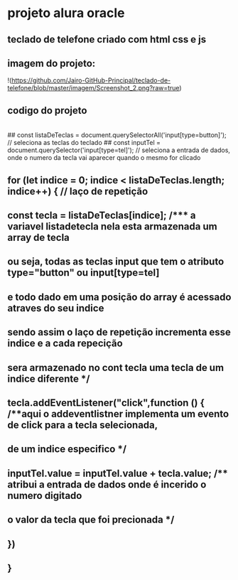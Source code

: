 # projeto alura oracle

## teclado de telefone criado com html css e js

## imagem do projeto:

!(https://github.com/Jairo-GitHub-Principal/teclado-de-telefone/blob/master/imagem/Screenshot_2.png?raw=true)
<br>
## codigo do projeto
<br>
## const listaDeTeclas = document.querySelectorAll('input[type=button]'); // seleciona as teclas do teclado
## const inputTel = document.querySelector('input[type=tel]'); // seleciona a entrada de dados, onde o numero da tecla vai aparecer quando o mesmo for clicado

## for (let indice = 0; indice < listaDeTeclas.length; indice++) { // laço de repetição
##   
##   const tecla = listaDeTeclas[indice]; /*** a variavel listadetecla nela esta armazenada um array de tecla 
##                                             ou seja, todas as teclas input que tem o atributo type="button" ou input[type=tel]
##                                             e todo dado em uma  posição do array é acessado atraves do seu indice
##                                             sendo assim o laço de repetição incrementa esse indice e a cada repecição
##                                             sera armazenado no cont tecla uma tecla de um indice diferente */
##   
##   tecla.addEventListener("click",function () { /**aqui o addeventlistner implementa um evento de click para a tecla selecionada,
##                                                 de um indice especifico */
##     inputTel.value = inputTel.value + tecla.value; /** atribui a entrada de dados onde é incerido o numero digitado 
##                                                     o valor da tecla que foi precionada */
##   })
## }
